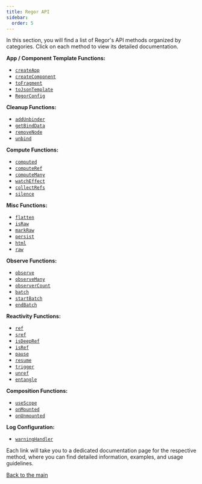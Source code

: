```yaml
---
title: Regor API
sidebar:
  order: 5
---
```


In this section, you will find a list of Regor's API methods organized by categories. Click on each method to view its detailed documentation.

**App / Component Template Functions:**

- [`createApp`](/api/createApp)
- [`createComponent`](/api/createComponent)
- [`toFragment`](/api/toFragment)
- [`toJsonTemplate`](/api/toJsonTemplate)
- [`RegorConfig`](/api/regorConfig)

**Cleanup Functions:**

- [`addUnbinder`](/api/addUnbinder)
- [`getBindData`](/api/getBindData)
- [`removeNode`](/api/removeNode)
- [`unbind`](/api/unbind)

**Compute Functions:**

- [`computed`](/api/computed)
- [`computeRef`](/api/computeRef)
- [`computeMany`](/api/computeMany)
- [`watchEffect`](/api/watchEffect)
- [`collectRefs`](/api/collectRefs)
- [`silence`](/api/silence)

**Misc Functions:**

- [`flatten`](/api/flatten)
- [`isRaw`](/api/isRaw)
- [`markRaw`](/api/markRaw)
- [`persist`](/api/persist)
- [`html`](/api/html)
- [`raw`](/api/raw)

**Observe Functions:**

- [`observe`](/api/observe)
- [`observeMany`](/api/observeMany)
- [`observerCount`](/api/observerCount)
- [`batch`](/api/batch)
- [`startBatch`](/api/startBatch)
- [`endBatch`](/api/endBatch)

**Reactivity Functions:**

- [`ref`](/api/ref)
- [`sref`](/api/sref)
- [`isDeepRef`](/api/isDeepRef)
- [`isRef`](/api/isRef)
- [`pause`](/api/pause)
- [`resume`](/api/resume)
- [`trigger`](/api/trigger)
- [`unref`](/api/unref)
- [`entangle`](/api/entangle)

**Composition Functions:**

- [`useScope`](/api/useScope)
- [`onMounted`](/api/onMounted)
- [`onUnmounted`](/api/onUnmounted)

**Log Configuration:**

- [`warningHandler`](/api/warningHandler)

Each link will take you to a dedicated documentation page for the respective method, where you can find detailed information, examples, and usage guidelines.

[Back to the main](/)
